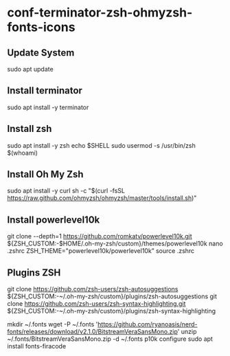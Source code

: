 # conf-terminator-zsh-ohmyzsh-fonts-icons
## Update System
sudo apt update
## Install terminator
sudo apt install -y terminator
## Install zsh
sudo apt install -y zsh
echo $SHELL
sudo usermod -s /usr/bin/zsh $(whoami)
## Install Oh My Zsh
sudo apt install -y curl
sh -c "$(curl -fsSL https://raw.github.com/ohmyzsh/ohmyzsh/master/tools/install.sh)"
## Install powerlevel10k
git clone --depth=1 https://github.com/romkatv/powerlevel10k.git ${ZSH_CUSTOM:-$HOME/.oh-my-zsh/custom}/themes/powerlevel10k
nano .zshrc
ZSH_THEME="powerlevel10k/powerlevel10k”
source .zshrc
## Plugins ZSH
git clone https://github.com/zsh-users/zsh-autosuggestions ${ZSH_CUSTOM:-~/.oh-my-zsh/custom}/plugins/zsh-autosuggestions
git clone https://github.com/zsh-users/zsh-syntax-highlighting.git ${ZSH_CUSTOM:-~/.oh-my-zsh/custom}/plugins/zsh-syntax-highlighting

mkdir ~/.fonts
wget -P ~/.fonts 'https://github.com/ryanoasis/nerd-fonts/releases/download/v2.1.0/BitstreamVeraSansMono.zip' 
unzip ~/.fonts/BitstreamVeraSansMono.zip -d ~/.fonts
p10k configure
sudo apt install fonts-firacode